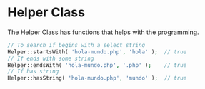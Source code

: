 Helper Class
======
The Helper Class has functions that helps with the programming.
```php
// To search if begins with a select string
Helper::startsWith( 'hola-mundo.php', 'hola' );  // true
// If ends with some string
Helper::endsWith( 'hola-mundo.php', '.php' );    // true
// If has string
Helper::hasString( 'hola-mundo.php', 'mundo' );  // true
```